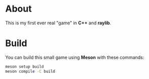 # About

This is my first ever real "game" in **C++** and **raylib**.

# Build

You can build this small game using **Meson** with these commands:

```bash
meson setup build
meson compile -C build
```
